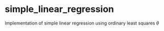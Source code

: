 # simple_linear_regression
Implementation of simple linear regression using ordinary least squares
$`\theta`$

